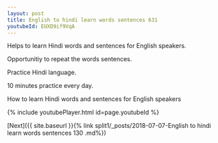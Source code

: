 ```yaml
---
layout: post
title: English to hindi learn words sentences 631 
youtubeId: EUXD9if9VqA
---
```

 
 
Helps to learn Hindi words and sentences for English speakers.

Opportunitiy to repeat the words sentences. 

Practice Hindi language. 
 
10 minutes practice every day. 
 
How to learn Hindi words and sentences for English speakers 
 
{% include youtubePlayer.html id=page.youtubeId %}
 
 
[Next]({{ site.baseurl }}{% link  split1/_posts/2018-07-07-English to hindi learn words sentences 130 .md%})
 
